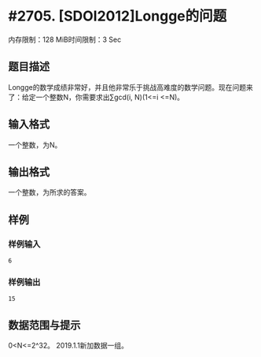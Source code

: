 # #2705. [SDOI2012]Longge的问题

内存限制：128 MiB时间限制：3 Sec

## 题目描述

Longge的数学成绩非常好，并且他非常乐于挑战高难度的数学问题。现在问题来了：给定一个整数N，你需要求出&sum;gcd(i, N)(1<=i <=N)。

## 输入格式

一个整数，为N。

## 输出格式

一个整数，为所求的答案。

## 样例

### 样例输入

    
    6
    
    

### 样例输出

    
    15
    
    

## 数据范围与提示

0<N<=2^32。
2019.1.1新加数据一组。 
